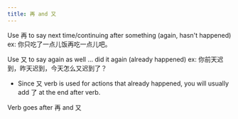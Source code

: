 ```yaml
---
title: 再 and 又
---
```


Use 再 to say next time/continuing after something (again, hasn't happened)
ex: 你只吃了一点儿饭再吃一点儿吧。

Use 又 to say again as well ... did it again (already happened)
ex: 你前天迟到，昨天迟到，今天怎么又迟到了？

- Since 又 verb is used for actions that already happened, you will usually
  add 了 at the end after verb.

Verb goes after 再 and 又
